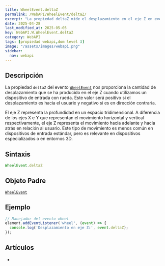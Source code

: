```yaml
---
title: WheelEvent.deltaZ
permalink: /WebAPI/WheelEvent/deltaZ/
excerpt: "La propiedad deltaZ mide el desplazamiento en el eje Z en eventos de rueda."
date: 2025-04-28
last_modified_at: 2025-05-05
key: WebAPI.W.WheelEvent.deltaZ
category: WebAPI
tags: [propiedad webapi,dom level 3]
image: "/assets/images/webapi.png"
sidebar:
  nav: webapi
---
```


## Descripción


La propiedad `deltaZ` del evento [`WheelEvent`](https://www.w3api.com/WebAPI/WheelEvent/) nos proporciona la cantidad de desplazamiento que se ha producido en el eje Z cuando utilizamos un dispositivo de entrada con rueda. Este valor será positivo si el desplazamiento es hacia el usuario y negativo si es en dirección contraria.


El eje Z representa la profundidad en un espacio tridimensional. A diferencia de los ejes X e Y que representan el movimiento horizontal y vertical respectivamente, el eje Z representa el movimiento hacia adelante y hacia atrás en relación al usuario. Este tipo de movimiento es menos común en dispositivos de entrada estándar, pero es relevante en dispositivos especializados o en entornos 3D.


## Sintaxis


```javascript
WheelEvent.deltaZ
```


## Objeto Padre


[`WheelEvent`](https://www.w3api.com/WebAPI/WheelEvent/)


## Ejemplo


```javascript
// Manejador del evento wheel
element.addEventListener('wheel', (event) => {
  console.log('Desplazamiento en eje Z:', event.deltaZ);
});
```


## Artículos

- 
